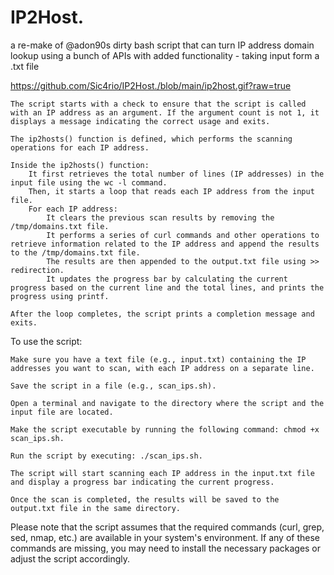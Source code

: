 # IP2Host.
a re-make of @adon90s dirty bash script that can turn IP address domain lookup using a bunch of APIs with added functionality - taking input form a .txt file 

https://github.com/Sic4rio/IP2Host./blob/main/ip2host.gif?raw=true

    The script starts with a check to ensure that the script is called with an IP address as an argument. If the argument count is not 1, it displays a message indicating the correct usage and exits.

    The ip2hosts() function is defined, which performs the scanning operations for each IP address.

    Inside the ip2hosts() function:
        It first retrieves the total number of lines (IP addresses) in the input file using the wc -l command.
        Then, it starts a loop that reads each IP address from the input file.
        For each IP address:
            It clears the previous scan results by removing the /tmp/domains.txt file.
            It performs a series of curl commands and other operations to retrieve information related to the IP address and append the results to the /tmp/domains.txt file.
            The results are then appended to the output.txt file using >> redirection.
            It updates the progress bar by calculating the current progress based on the current line and the total lines, and prints the progress using printf.

    After the loop completes, the script prints a completion message and exits.

To use the script:

    Make sure you have a text file (e.g., input.txt) containing the IP addresses you want to scan, with each IP address on a separate line.

    Save the script in a file (e.g., scan_ips.sh).

    Open a terminal and navigate to the directory where the script and the input file are located.

    Make the script executable by running the following command: chmod +x scan_ips.sh.

    Run the script by executing: ./scan_ips.sh.

    The script will start scanning each IP address in the input.txt file and display a progress bar indicating the current progress.

    Once the scan is completed, the results will be saved to the output.txt file in the same directory.

Please note that the script assumes that the required commands (curl, grep, sed, nmap, etc.) are available in your system's environment. If any of these commands are missing, you may need to install the necessary packages or adjust the script accordingly.
